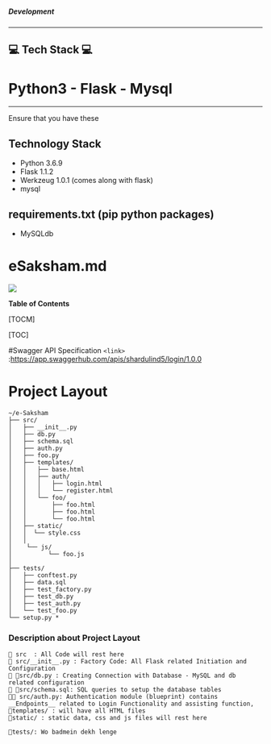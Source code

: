 ##### Development
***
## 💻 Tech Stack 💻
# Python3 - Flask - Mysql

***

Ensure that you have these

## Technology Stack 
   - Python 3.6.9
   - Flask 1.1.2
   - Werkzeug 1.0.1 (comes along with flask)
   - mysql

## requirements.txt (pip python packages)
   - MySQLdb



# eSaksham.md

![](https://pandao.github.io/editor.md/images/logos/editormd-logo-180x180.png)

**Table of Contents**

[TOCM]

[TOC]


#Swagger API Specification
`<link>` :https://app.swaggerhub.com/apis/shardulind5/login/1.0.0



# Project Layout

```
~/e-Saksham
├── src/
│   ├── __init__.py
│   ├── db.py
│   ├── schema.sql
│   ├── auth.py
│   ├── foo.py
│   ├── templates/
│   │   ├── base.html
│   │   ├── auth/
│   │   │   ├── login.html
│   │   │   └── register.html
│   │   └── foo/
│   │       ├── foo.html
│   │       ├── foo.html
│   │       └── foo.html
│   ├── static/
│   │  └── style.css
│   │
│    └── js/
│          └── foo.js
│
├── tests/
│   ├── conftest.py
│   ├── data.sql
│   ├── test_factory.py
│   ├── test_db.py
│   ├── test_auth.py
│   └── test_foo.py
└── setup.py *
```


### Description about Project Layout
```
📁 src  : All Code will rest here
📁 src/__init__.py : Factory Code: All Flask related Initiation and Configuration 
📁 📝src/db.py : Creating Connection with Database - MySQL and db related configuration
📁 📝src/schema.sql: SQL queries to setup the database tables 
📁📝 src/auth.py: Authentication module (blueprint) contains __Endpoints__ related to Login Functionality and assisting function,
📁templates/ : will have all HTML files
📁static/ : static data, css and js files will rest here

📁tests/: Wo badmein dekh lenge
```

